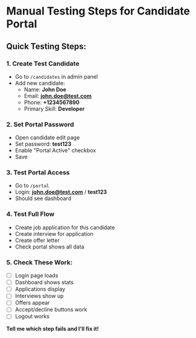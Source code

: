 # Manual Testing Steps for Candidate Portal

## Quick Testing Steps:

### 1. Create Test Candidate
- Go to `/candidates` in admin panel
- Add new candidate:
  - Name: **John Doe** 
  - Email: **john.doe@test.com**
  - Phone: **+1234567890**
  - Primary Skill: **Developer**

### 2. Set Portal Password
- Open candidate edit page
- Set password: **test123**
- Enable "Portal Active" checkbox
- Save

### 3. Test Portal Access
- Go to `/portal`
- Login: **john.doe@test.com** / **test123**
- Should see dashboard

### 4. Test Full Flow
- Create job application for this candidate
- Create interview for application  
- Create offer letter
- Check portal shows all data

### 5. Check These Work:
- [ ] Login page loads
- [ ] Dashboard shows stats
- [ ] Applications display
- [ ] Interviews show up
- [ ] Offers appear
- [ ] Accept/decline buttons work
- [ ] Logout works

**Tell me which step fails and I'll fix it!**